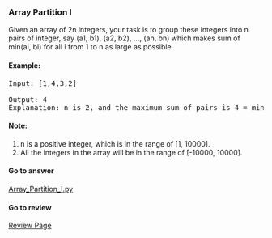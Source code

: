 ### Array Partition I

Given an array of 2n integers, your task is to group these integers into n pairs of integer, say (a1, b1), (a2, b2), ..., (an, bn) which makes sum of min(ai, bi) for all i from 1 to n as large as possible.

#### Example:
<pre>
Input: [1,4,3,2]

Output: 4
Explanation: n is 2, and the maximum sum of pairs is 4 = min(1, 2) + min(3, 4).
</pre>

#### Note:
1. n is a positive integer, which is in the range of [1, 10000].
2. All the integers in the array will be in the range of [-10000, 10000].


####  Go to answer

[Array_Partition_I.py](https://github.com/Kelv1nYu/LeetCode_Practices/blob/master/Code/Array_Partition_I.py)

#### Go to review

[Review Page](https://github.com/Kelv1nYu/LeetCode_Practices/blob/master/ReviewPage.md)
